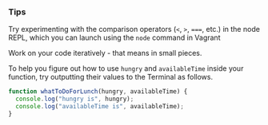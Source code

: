 ### Tips

Try experimenting with the comparison operators (`<`, `>`, `===`, etc.) in the node REPL, which you can launch using the `node` command in Vagrant

Work on your code iteratively - that means in small pieces. 

To help you figure out how to use `hungry` and `availableTime` inside your function, try outputting their values to the Terminal as follows.

```javascript
function whatToDoForLunch(hungry, availableTime) {
  console.log("hungry is", hungry);
  console.log("availableTime is", availableTime);
}
```
